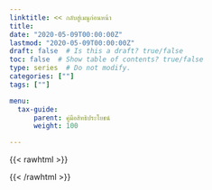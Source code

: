 ```yaml
---
linktitle: << กลับสู่เมนูก่อนหน้า
title: 
date: "2020-05-09T00:00:00Z"
lastmod: "2020-05-09T00:00:00Z"
draft: false  # Is this a draft? true/false
toc: false  # Show table of contents? true/false
type: series  # Do not modify.
categories: [""]
tags: [""]

menu:
  tax-guide:
      parent: คู่มือสิทธิประโยชน์
      weight: 100

---
```


{{< rawhtml >}}
<script>

location.replace("/pages/tax-inc/")
</script>

{{< /rawhtml >}}
